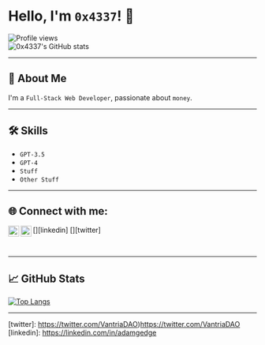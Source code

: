 # Hello, I'm `0x4337`! 👋

![Profile views](https://gpvc.arturio.dev/0x4337)  
![0x4337's GitHub stats](https://github-readme-stats.vercel.app/api?username=0x4337&show_icons=true&theme=radical)

---

## 🚀 About Me

I'm a `Full-Stack Web Developer`, passionate about `money`.

---

## 🛠️ Skills

- `GPT-3.5`
- `GPT-4`
- `Stuff`
- `Other Stuff`

---

## 🌐 Connect with me:


[<img align="left" alt="linkedin" width="22px" src="https://raw.githubusercontent.com/iconic/open-iconic/master/svg/linkedin.svg" />][linkedin]
[<img align="left" alt="twitter" width="22px" src="https://raw.githubusercontent.com/iconic/open-iconic/master/svg/twitter.svg" />][twitter]

<br />

---

## 📈 GitHub Stats

[![Top Langs](https://github-readme-stats.vercel.app/api/top-langs/?username=0x4337&layout=compact)](https://github.com/0x4337/github-readme-stats)

---


[twitter]: https://twitter.com/VantriaDAO)https://twitter.com/VantriaDAO
[linkedin]: https://linkedin.com/in/adamgedge
